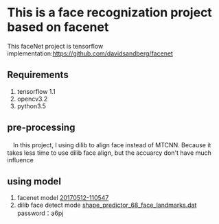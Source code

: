 # This is a face recognization project based on facenet
This faceNet project is tensorflow implementation:https://github.com/davidsandberg/facenet

## Requirements
1. tensorflow 1.1
2. opencv3.2
3. python3.5

## pre-processing
　In this project, I using dilib to align face instead of MTCNN. Because it takes less time to use dilib face align, but the accuarcy don't have much influence

## using model
1. facenet model [20170512-110547](https://drive.google.com/file/d/0B5MzpY9kBtDVZ2RpVDYwWmxoSUk)
2. dilib face detect mode [shape_predictor_68_face_landmarks.dat](https://pan.baidu.com/s/1o8NoJj0) password：a6pj

